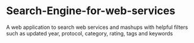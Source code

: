 # Search-Engine-for-web-services
A web application to search web services and mashups with helpful filters such as updated year, protocol, category, rating, tags and keywords
